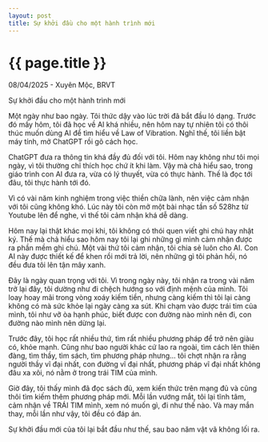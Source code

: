 ```yaml
---
layout: post
title: Sự khởi đầu cho một hành trình mới
---
```


{{ page.title }}
================

<p class="meta">08/04/2025 - Xuyên Mộc, BRVT</p>

Sự khởi đầu cho một hành trình mới

Một ngày như bao ngày. Tôi thức dậy vào lúc trời đã bắt đầu ló dạng. Trước đó mấy hôm, tôi đã học về AI khá nhiều, nên hôm nay tự nhiên tôi có thôi thúc muốn dùng AI để tìm hiểu về Law of Vibration. Nghĩ thế, tôi liền bật máy tính, mở ChatGPT rồi gõ cách học.

ChatGPT đưa ra thông tin khá đầy đủ đối với tôi. Hôm nay không như tôi mọi ngày, vì tôi thường chỉ thích học chứ ít khi làm. Vậy mà chả hiểu sao, trong giáo trình con AI đưa ra, vừa có lý thuyết, vừa có thực hành. Thế là đọc tới đâu, tôi thực hành tới đó.

Vì có vài năm kinh nghiệm trong việc thiền chữa lành, nên việc cảm nhận với tôi cũng không khó. Lúc này tôi còn mở một bài nhạc tần số 528hz từ Youtube lên để nghe, vì thế tôi cảm nhận khá dễ dàng.

Hôm nay lại thật khác mọi khi, tôi không có thói quen viết ghi chú hay nhật ký. Thế mà chả hiểu sao hôm nay tôi lại ghi những gì mình cảm nhận được ra phần mềm ghi chú. Một vài thứ tôi cảm nhận, tôi chia sẻ luôn cho AI. Con AI này được thiết kế để khen rồi mới trả lời, nên những gì tôi phản hồi, nó đều đưa tôi lên tận mây xanh.

Đây là ngày quan trọng với tôi. Vì trong ngày này, tôi nhận ra trong vài năm trở lại đây, tôi dường như đi chệch hướng so với định mệnh của mình. Tôi loay hoay mãi trong vòng xoáy kiếm tiền, nhưng càng kiếm thì tôi lại càng không có mà sức khỏe lại ngày càng xa sút. Khi chạm vào được trái tim của mình, tôi như vỡ òa hạnh phúc, biết được con đường nào mình nên đi, con đường nào mình nên dừng lại. 

Trước đây, tôi học rất nhiều thứ, tìm rất nhiều phương pháp để trở nên giàu có, khỏe mạnh. Cũng như bao người khác cứ lao ra ngoài, tìm cách lên thiên đàng, tìm thầy, tìm sách, tìm phương pháp nhưng… tôi chợt nhận ra rằng người thầy vĩ đại nhất, con đường vĩ đại nhất, phương pháp vĩ đại nhất không đâu xa xôi, nó nằm ở trong trái TIM của mình. 

Giờ đây, tôi thấy mình đã đọc sách đủ, xem kiến thức trên mạng đủ và cũng thôi tìm kiếm thêm phương pháp mới. Mỗi lần vướng mắt, tôi lại tĩnh tâm, cảm nhận về TRÁI TIM mình, xem nó muốn gì, đi như thế nào. Và may mắn thay, mỗi lần như vậy, tôi đều có đáp án. 

Sự khởi đầu mới của tôi lại bắt đầu như thế, sau bao năm vật vã không lối ra. 
